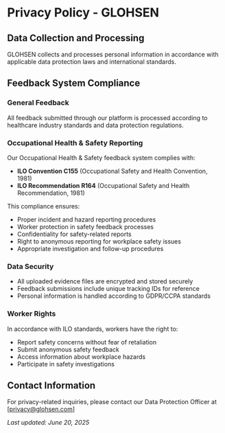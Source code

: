 # Privacy Policy - GLOHSEN

## Data Collection and Processing

GLOHSEN collects and processes personal information in accordance with applicable data protection laws and international standards.

## Feedback System Compliance

### General Feedback
All feedback submitted through our platform is processed according to healthcare industry standards and data protection regulations.

### Occupational Health & Safety Reporting
Our Occupational Health & Safety feedback system complies with:

- **ILO Convention C155** (Occupational Safety and Health Convention, 1981)
- **ILO Recommendation R164** (Occupational Safety and Health Recommendation, 1981)

This compliance ensures:
- Proper incident and hazard reporting procedures
- Worker protection in safety feedback processes
- Confidentiality for safety-related reports
- Right to anonymous reporting for workplace safety issues
- Appropriate investigation and follow-up procedures

### Data Security
- All uploaded evidence files are encrypted and stored securely
- Feedback submissions include unique tracking IDs for reference
- Personal information is handled according to GDPR/CCPA standards

### Worker Rights
In accordance with ILO standards, workers have the right to:
- Report safety concerns without fear of retaliation
- Submit anonymous safety feedback
- Access information about workplace hazards
- Participate in safety investigations

## Contact Information
For privacy-related inquiries, please contact our Data Protection Officer at [privacy@glohsen.com]

*Last updated: June 20, 2025*
